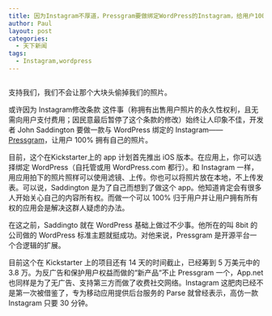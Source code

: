 ```yaml
---
title: 因为Instagram不厚道，Pressgram要做绑定WordPress的Instagram，给用户100%的照片所有权
author: Paul
layout: post
categories:
  - 天下新闻
tags:
  - Instagram,wordpress
---  
```


<img style="display: block; margin-left: auto; margin-right: auto;" src="http://img.hz.mk/2013-0406/pressgram.png" alt="" />

支持我们，我们不会让那个大块头偷掉我们的照片。

或许因为 Instagram修改条款 这件事（称拥有出售用户照片的永久性权利，且无需向用户支付费用；因民意最后暂停了这个条款的修改）始终让人印象不佳，开发者 John Saddington 要做一款与 WordPress 绑定的 Instagram&mdash;&mdash;<a href="http://pressgr.am/" target="_blank">Pressgram</a>，让用户 100% 拥有自己的照片。

目前，这个在Kickstarter上的 app 计划首先推出 iOS 版本。在应用上，你可以选择绑定 WordPress（自托管或用 WordPress.com 都行）。和 Instagram 一样，用应用拍下的照片照样可以使用滤镜、上传。你也可以将照片放在本地，不上传发表。可以说，Saddington 是为了自己而想到了做这个 app。他知道肯定会有很多人开始关心自己的内容所有权。而做一个可以 100% 归于用户并让用户拥有所有权的应用会是解决这群人疑虑的办法。

在这之前，Saddingto 就在 WordPress 基础上做过不少事。他所在的叫 8bit 的公司做的 WordPress 标准主题就挺成功。对他来说，Pressgram 是开源平台一个合逻辑的扩展。

目前这个在 Kickstarter 上的项目还有 14 天的时间截止，已经筹到 5 万美元中的 3.8 万。为反广告和保护用户权益而做的&ldquo;新产品&ldquo;不止 Pressgram 一个，App.net也同样是为了无广告、支持第三方而做了收费社交网络。Instagram 这肥肉已经不是第一次被借鉴了，专为移动应用提供后台服务的 Parse 就曾经表示，高仿一款 Instagram 只要 30 分钟。